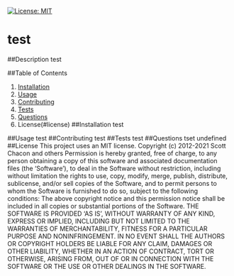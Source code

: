 [![License: MIT](https://img.shields.io/badge/License-MIT-yellow.svg)](https://opensource.org/licenses/MIT)
  # test

  ##Description
  test

  ##Table of Contents
  1. [Installation](#installation)
  1. [Usage](#usage)
  1. [Contributing](#contributing)
  1. [Tests](#tests)
  1. [Questions](#questions)
  1. License(#license)
<a name="installation">##Installation</a>
  test
<a name="usage">
  ##Usage
</a>
  test
<a name="contributing">
  ##Contributing
  test
</a>
<a name="tests">
  ##Tests
</a>
  test
<a name="questions">
  ##Questions
</a>
  tset
  undefined
<a name="license">
  ##License
</a>
  This project uses an MIT license. 
Copyright (c) 2012-2021 Scott Chacon and others 
Permission is hereby granted, free of charge, to any person obtaining a copy of this software and associated documentation files (the ‘Software’), to deal in the Software without restriction, including without limitation the rights to use, copy, modify, merge, publish, distribute, sublicense, and/or sell copies of the Software, and to permit persons to whom the Software is furnished to do so, subject to the following conditions:
The above copyright notice and this permission notice shall be
 included in all copies or substantial portions of the Software.
THE SOFTWARE IS PROVIDED ‘AS IS’, WITHOUT WARRANTY OF ANY KIND, EXPRESS OR IMPLIED, INCLUDING BUT NOT LIMITED TO THE WARRANTIES OF MERCHANTABILITY, FITNESS FOR A PARTICULAR PURPOSE AND NONINFRINGEMENT. IN NO EVENT SHALL THE AUTHORS OR COPYRIGHT HOLDERS BE LIABLE FOR ANY CLAIM, DAMAGES OR OTHER LIABILITY, WHETHER IN AN ACTION OF CONTRACT, TORT OR OTHERWISE, ARISING FROM, OUT OF OR IN CONNECTION WITH THE SOFTWARE OR THE USE OR OTHER DEALINGS IN THE SOFTWARE.
